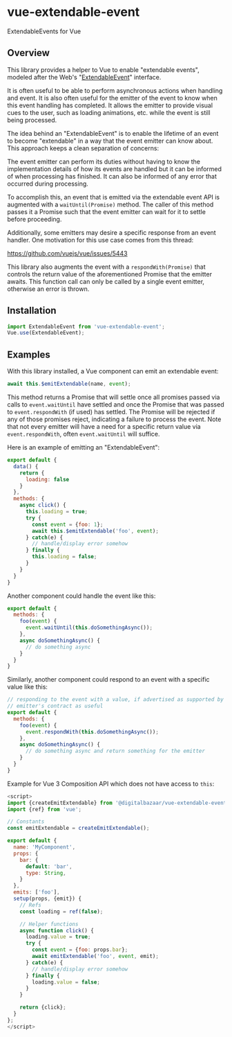 # vue-extendable-event
ExtendableEvents for Vue

## Overview

This library provides a helper to Vue to enable "extendable events", modeled
after the Web's "[ExtendableEvent](https://developer.mozilla.org/en-US/docs/Web/API/ExtendableEvent)" interface.

It is often useful to be able to perform asynchronous actions when handling
and event. It is also often useful for the emitter of the event to know when
this event handling has completed. It allows the emitter to provide visual
cues to the user, such as loading animations, etc. while the event is still
being processed.

The idea behind an "ExtendableEvent" is to enable the lifetime of an event to
become "extendable" in a way that the event emitter can know about. This
approach keeps a clean separation of concerns:

The event emitter can perform its duties without having to know the
implementation details of how its events are handled but it can be informed of
when processing has finished. It can also be informed of any error that
occurred during processing.

To accomplish this, an event that is emitted via the extendable event API
is augmented with a `waitUntil(Promise)` method. The caller of this method
passes it a Promise such that the event emitter can wait for it to settle
before proceeding.

Additionally, some emitters may desire a specific response from an event
handler. One motivation for this use case comes from this thread:

https://github.com/vuejs/vue/issues/5443

This library also augments the event with a `respondWith(Promise)` that
controls the return value of the aforementioned Promise that the emitter
awaits. This function call can only be called by a single event emitter,
otherwise an error is thrown.

## Installation

```js
import ExtendableEvent from 'vue-extendable-event';
Vue.use(ExtendableEvent);
```

## Examples

With this library installed, a Vue component can emit an extendable event:

```js
await this.$emitExtendable(name, event);
```

This method returns a Promise that will settle once all promises passed via
calls to `event.waitUntil` have settled and once the Promise that was passed to
`event.respondWith` (if used) has settled. The Promise will be rejected if any
of those promises reject, indicating a failure to process the event. Note that
not every emitter will have a need for a specific return value via
`event.respondWith`, often `event.waitUntil` will suffice.

Here is an example of emitting an "ExtendableEvent":

```js
export default {
  data() {
    return {
      loading: false
    }
  },
  methods: {
    async click() {
      this.loading = true;
      try {
        const event = {foo: 1};
        await this.$emitExtendable('foo', event);
      } catch(e) {
        // handle/display error somehow
      } finally {
        this.loading = false;
      }
    }
  }
}
```

Another component could handle the event like this:

```js
export default {
  methods: {
    foo(event) {
      event.waitUntil(this.doSomethingAsync());
    },
    async doSomethingAsync() {
      // do something async
    }
  }
}
```

Similarly, another component could respond to an event with a specific
value like this:

```js
// responding to the event with a value, if advertised as supported by the
// emitter's contract as useful
export default {
  methods: {
    foo(event) {
      event.respondWith(this.doSomethingAsync());
    },
    async doSomethingAsync() {
      // do something async and return something for the emitter
    }
  }
}
```


Example for Vue 3 Composition API which does not have access to `this`:

```js
<script>
import {createEmitExtendable} from '@digitalbazaar/vue-extendable-event';
import {ref} from 'vue';

// Constants
const emitExtendable = createEmitExtendable();

export default {
  name: 'MyComponent',
  props: {
    bar: {
      default: 'bar',
      type: String,
    }
  },
  emits: ['foo'],
  setup(props, {emit}) {
    // Refs
    const loading = ref(false);

    // Helper functions
    async function click() {
      loading.value = true;
      try {
        const event = {foo: props.bar};
        await emitExtendable('foo', event, emit);
      } catch(e) {
        // handle/display error somehow
      } finally {
        loading.value = false;
      }
    }

    return {click};
  }
};
</script>
```